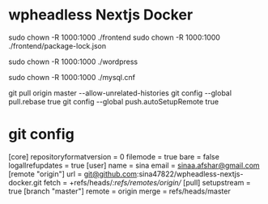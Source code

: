 # wpheadless Nextjs Docker
sudo chown -R 1000:1000 ./frontend
sudo chown -R 1000:1000 ./frontend/package-lock.json

sudo chown -R 1000:1000 ./wordpress

sudo chown -R 1000:1000 ./mysql.cnf

git pull origin master --allow-unrelated-histories
git config --global pull.rebase true
git config --global push.autoSetupRemote true

# git config
[core]
        repositoryformatversion = 0
        filemode = true
        bare = false
        logallrefupdates = true
[user]
        name = sina
        email = sinaa.afshar@gmail.com
[remote "origin"]
        url = git@github.com:sina47822/wpheadless-nextjs-docker.git
        fetch = +refs/heads/*:refs/remotes/origin/*
[pull]
        setupstream = true
[branch "master"]
        remote = origin
        merge = refs/heads/master